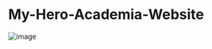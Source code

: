# My-Hero-Academia-Website
![image](https://github.com/user-attachments/assets/533d3c95-47a0-4af3-963c-1a05db693227)
